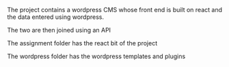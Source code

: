 The project contains a wordpress CMS whose front end is built on react and the data entered using wordpress.

The two are then joined using an API

The assignment folder has the react bit of the project

The wordpress folder has the wordpress templates and plugins
